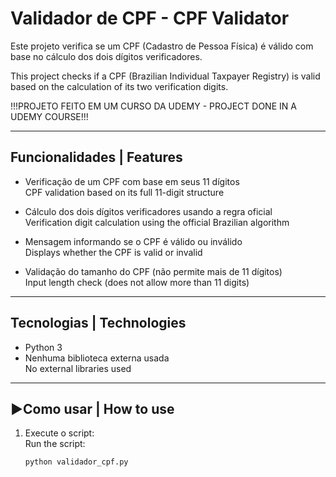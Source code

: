 # Validador de CPF - CPF Validator

Este projeto verifica se um CPF (Cadastro de Pessoa Física) é válido com base no cálculo dos dois dígitos verificadores.

This project checks if a CPF (Brazilian Individual Taxpayer Registry) is valid based on the calculation of its two verification digits.

!!!PROJETO FEITO EM UM CURSO DA UDEMY - PROJECT DONE IN A UDEMY COURSE!!!

---

## Funcionalidades | Features

- Verificação de um CPF com base em seus 11 dígitos  
  CPF validation based on its full 11-digit structure

- Cálculo dos dois dígitos verificadores usando a regra oficial  
  Verification digit calculation using the official Brazilian algorithm

- Mensagem informando se o CPF é válido ou inválido  
  Displays whether the CPF is valid or invalid

- Validação do tamanho do CPF (não permite mais de 11 dígitos)  
  Input length check (does not allow more than 11 digits)

---

## Tecnologias | Technologies

- Python 3
- Nenhuma biblioteca externa usada  
  No external libraries used

---

## ▶Como usar | How to use

1. Execute o script:  
   Run the script:
   ```bash
   python validador_cpf.py

